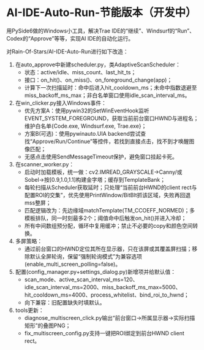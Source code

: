 # AI-IDE-Auto-Run-节能版本（开发中）
用PySide6做的Windows小工具，解决Trae IDE的“继续”、Windsurf的“Run”、Codex的“Approve”等等，实现AI IDE的自动化运行。

对Rain-Of-Stars/AI-IDE-Auto-Run进行如下改造：
1) 在auto_approve中新建scheduler.py，类AdaptiveScanScheduler：
   - 状态：active/idle、miss_count、last_hit_ts；
   - 接口：on_hit()、on_miss()、on_foreground_change(app)；
   - 计算下一次扫描延时：命中后进入hit_cooldown_ms；未命中指数退避至miss_backoff_ms_max；非白名单窗口使用idle_scan_interval_ms。
2) 在win_clicker.py接入Windows事件：
   - 优先方案A：使用pywin32的SetWinEventHook监听EVENT_SYSTEM_FOREGROUND，获取当前前台窗口HWND与进程名；维护白名单{Code.exe, Windsurf.exe, Trae.exe}；
   - 方案B(可选)：使用pywinauto.UIA backend尝试查找“Approve/Run/Continue”等控件，若找到直接点击，找不到才唤醒图像匹配；
   - 无感点击使用SendMessageTimeout保护，避免窗口挂起卡死。
3) 在scanner_worker.py：
   - 启动时加载模板，统一做：cv2.IMREAD_GRAYSCALE→Canny/或Sobel→按[0.9,1.0,1.1]构建金字塔；缓存到TemplateBank；
   - 每轮扫描从Scheduler获取延时；只处理“当前前台HWND的client rect与配置ROI的交集”，优先使用PrintWindow/BitBlt抓该区域，失败再回退mss整屏；
   - 匹配逻辑改为：先边缘域matchTemplate(TM_CCOEFF_NORMED)；多模板排队，同一时刻最多2个；阈值命中后触发on_hit()并进入冷却；
   - 所有中间数组预分配，循环中复用缓冲；禁止不必要的copy和颜色空间转换。
4) 多屏策略：
   - 通过前台窗口的HWND定位其所在显示器，只在该屏或其覆盖屏扫描；移除默认全屏轮询，保留“强制轮询模式”为兼容选项(enable_multi_screen_polling=false)。
5) 配置(config_manager.py+settings_dialog.py)新增项并给默认值：
   - scan_mode、active_scan_interval_ms=120、idle_scan_interval_ms=2000、miss_backoff_ms_max=5000、hit_cooldown_ms=4000、process_whitelist、bind_roi_to_hwnd；
   - 向下兼容：旧配置缺失时填默认。
6) tools更新：
   - diagnose_multiscreen_click.py输出“前台窗口→所属显示器→实际扫描矩形”的叠图PNG；
   - fix_multiscreen_config.py支持一键把ROI绑定到前台HWND client rect。